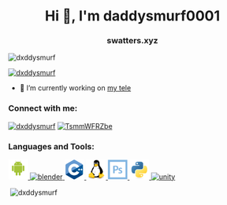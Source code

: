<h1 align="center">Hi 👋, I'm daddysmurf0001</h1>
<h3 align="center">swatters.xyz</h3>

<p align="left"> <img src="https://komarev.com/ghpvc/?username=dxddysmurf&label=Profile%20views&color=0e75b6&style=flat" alt="dxddysmurf" /> </p>

<p align="left"> <a href="https://twitter.com/dxddysmurf" target="blank"><img src="https://img.shields.io/twitter/follow/dxddysmurf?logo=twitter&style=for-the-badge" alt="dxddysmurf" /></a> </p>

- 🔭 I’m currently working on [my tele](https://t.me/QuickCC)

<h3 align="left">Connect with me:</h3>
<p align="left">
<a href="https://twitter.com/dxddysmurf" target="blank"><img align="center" src="https://raw.githubusercontent.com/rahuldkjain/github-profile-readme-generator/master/src/images/icons/Social/twitter.svg" alt="dxddysmurf" height="30" width="40" /></a>
<a href="https://discord.gg/TsmmWFRZbe" target="blank"><img align="center" src="https://raw.githubusercontent.com/rahuldkjain/github-profile-readme-generator/master/src/images/icons/Social/discord.svg" alt="TsmmWFRZbe" height="30" width="40" /></a>
</p>

<h3 align="left">Languages and Tools:</h3>
<p align="left"> <a href="https://developer.android.com" target="_blank" rel="noreferrer"> <img src="https://raw.githubusercontent.com/devicons/devicon/master/icons/android/android-original-wordmark.svg" alt="android" width="40" height="40"/> </a> <a href="https://www.blender.org/" target="_blank" rel="noreferrer"> <img src="https://download.blender.org/branding/community/blender_community_badge_white.svg" alt="blender" width="40" height="40"/> </a> <a href="https://www.w3schools.com/cpp/" target="_blank" rel="noreferrer"> <img src="https://raw.githubusercontent.com/devicons/devicon/master/icons/cplusplus/cplusplus-original.svg" alt="cplusplus" width="40" height="40"/> </a> <a href="https://www.linux.org/" target="_blank" rel="noreferrer"> <img src="https://raw.githubusercontent.com/devicons/devicon/master/icons/linux/linux-original.svg" alt="linux" width="40" height="40"/> </a> <a href="https://www.photoshop.com/en" target="_blank" rel="noreferrer"> <img src="https://raw.githubusercontent.com/devicons/devicon/master/icons/photoshop/photoshop-line.svg" alt="photoshop" width="40" height="40"/> </a> <a href="https://www.python.org" target="_blank" rel="noreferrer"> <img src="https://raw.githubusercontent.com/devicons/devicon/master/icons/python/python-original.svg" alt="python" width="40" height="40"/> </a> <a href="https://unity.com/" target="_blank" rel="noreferrer"> <img src="https://www.vectorlogo.zone/logos/unity3d/unity3d-icon.svg" alt="unity" width="40" height="40"/> </a> </p>

<p>&nbsp;<img align="center" src="https://github-readme-stats.vercel.app/api?username=dxddysmurf&show_icons=true&locale=en" alt="dxddysmurf" /></p>
